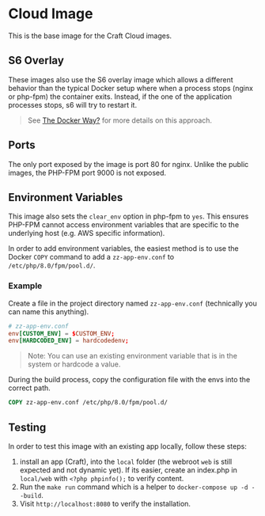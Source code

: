 # Cloud Image

This is the base image for the Craft Cloud images.

## S6 Overlay

These images also use the S6 overlay image which allows a different behavior than the typical Docker setup where when a process stops (nginx or php-fpm) the container exits. Instead, if the one of the application processes stops, s6 will try to restart it.

> See [The Docker Way?](https://github.com/just-containers/s6-overlay#the-docker-way) for more details on this approach.

## Ports

The only port exposed by the image is port 80 for nginx. Unlike the public images, the PHP-FPM port 9000 is not exposed.

## Environment Variables

This image also sets the `clear_env` option in php-fpm to `yes`. This ensures PHP-FPM cannot access environment variables that are specific to the underlying host (e.g. AWS specific information).

In order to add environment variables, the easiest method is to use the Docker `COPY` command to add a `zz-app-env.conf` to `/etc/php/8.0/fpm/pool.d/`.

### Example

Create a file in the project directory named `zz-app-env.conf` (technically you can name this anything).

```conf
# zz-app-env.conf
env[CUSTOM_ENV] = $CUSTOM_ENV;
env[HARDCODED_ENV] = hardcodedenv;
```

> Note: You can use an existing environment variable that is in the system or hardcode a value.

During the build process, copy the configuration file with the envs into the correct path.

```Dockerfile
COPY zz-app-env.conf /etc/php/8.0/fpm/pool.d/
```

## Testing

In order to test this image with an existing app locally, follow these steps:

1. install an app (Craft), into the `local` folder (the webroot `web` is still expected and not dynamic yet). If its easier, create an index.php in `local/web` with `<?php phpinfo();` to verify content.
2. Run the `make run` command which is a helper to `docker-compose up -d --build`.
3. Visit `http://localhost:8080` to verify the installation.
